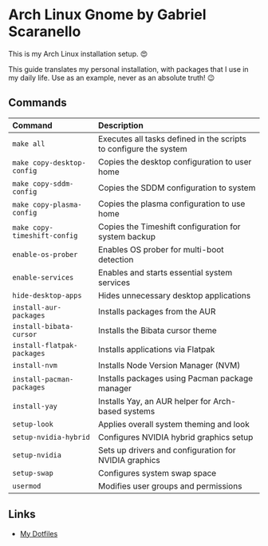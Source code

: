 # Arch Linux Gnome by Gabriel Scaranello

This is my Arch Linux installation setup. 😍

This guide translates my personal installation, with packages that I use in my daily life. Use as an example, never as an absolute truth! 😉

## Commands

| Command                      | Description                                                       |
| :--------------------------- | :---------------------------------------------------------------- |
| `make all`                   | Executes all tasks defined in the scripts to configure the system |
| `make copy-desktop-config`   | Copies the desktop configuration to user home                     |
| `make copy-sddm-config`      | Copies the SDDM configuration to system                           |
| `make copy-plasma-config`    | Copies the plasma configuration to use home                       |
| `make copy-timeshift-config` | Copies the Timeshift configuration for system backup              |
| `enable-os-prober`           | Enables OS prober for multi-boot detection                        |
| `enable-services`            | Enables and starts essential system services                      |
| `hide-desktop-apps`          | Hides unnecessary desktop applications                            |
| `install-aur-packages`       | Installs packages from the AUR                                    |
| `install-bibata-cursor`      | Installs the Bibata cursor theme                                  |
| `install-flatpak-packages`   | Installs applications via Flatpak                                 |
| `install-nvm`                | Installs Node Version Manager (NVM)                               |
| `install-pacman-packages`    | Installs packages using Pacman package manager                    |
| `install-yay`                | Installs Yay, an AUR helper for Arch-based systems                |
| `setup-look`                 | Applies overall system theming and look                           |
| `setup-nvidia-hybrid`        | Configures NVIDIA hybrid graphics setup                           |
| `setup-nvidia`               | Sets up drivers and configuration for NVIDIA graphics             |
| `setup-swap`                 | Configures system swap space                                      |
| `usermod`                    | Modifies user groups and permissions                              |

## Links

- [My Dotfiles](https://github.com/gabrielscaranello/dotfiles)

